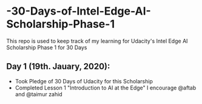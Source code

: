 # -30-Days-of-Intel-Edge-AI-Scholarship-Phase-1
This repo is used to keep track of my learning for Udacity's  Intel Edge AI Scholarship Phase 1 for 30 Days

## Day 1 (19th. Jauary, 2020):
- Took Pledge of 30 Days of Udacity for this Scholarship
- Completed Lesson 1 "Introduction to AI at the Edge" 
I encourage @aftab and @taimur zahid 
